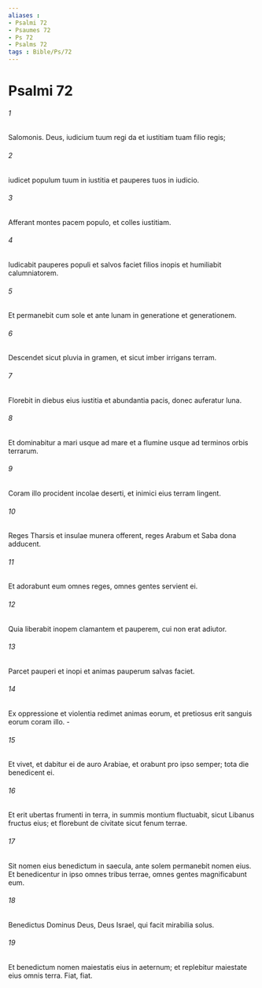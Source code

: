 ```yaml
---
aliases : 
- Psalmi 72
- Psaumes 72
- Ps 72
- Psalms 72
tags : Bible/Ps/72
---
```


# Psalmi 72

###### 1
Salomonis. Deus, iudicium tuum regi da et iustitiam tuam filio regis;
###### 2
iudicet populum tuum in iustitia et pauperes tuos in iudicio.
###### 3
Afferant montes pacem populo, et colles iustitiam.
###### 4
Iudicabit pauperes populi et salvos faciet filios inopis et humiliabit calumniatorem.
###### 5
Et permanebit cum sole et ante lunam in generatione et generationem.
###### 6
Descendet sicut pluvia in gramen, et sicut imber irrigans terram.
###### 7
Florebit in diebus eius iustitia et abundantia pacis, donec auferatur luna.
###### 8
Et dominabitur a mari usque ad mare et a flumine usque ad terminos orbis terrarum.
###### 9
Coram illo procident incolae deserti, et inimici eius terram lingent.
###### 10
Reges Tharsis et insulae munera offerent, reges Arabum et Saba dona adducent.
###### 11
Et adorabunt eum omnes reges, omnes gentes servient ei.
###### 12
Quia liberabit inopem clamantem et pauperem, cui non erat adiutor.
###### 13
Parcet pauperi et inopi et animas pauperum salvas faciet.
###### 14
Ex oppressione et violentia redimet animas eorum, et pretiosus erit sanguis eorum coram illo. -
###### 15
Et vivet, et dabitur ei de auro Arabiae, et orabunt pro ipso semper; tota die benedicent ei.
###### 16
Et erit ubertas frumenti in terra, in summis montium fluctuabit, sicut Libanus fructus eius; et florebunt de civitate sicut fenum terrae.
###### 17
Sit nomen eius benedictum in saecula, ante solem permanebit nomen eius. Et benedicentur in ipso omnes tribus terrae, omnes gentes magnificabunt eum.
###### 18
Benedictus Dominus Deus, Deus Israel, qui facit mirabilia solus.
###### 19
Et benedictum nomen maiestatis eius in aeternum; et replebitur maiestate eius omnis terra. Fiat, fiat. 
